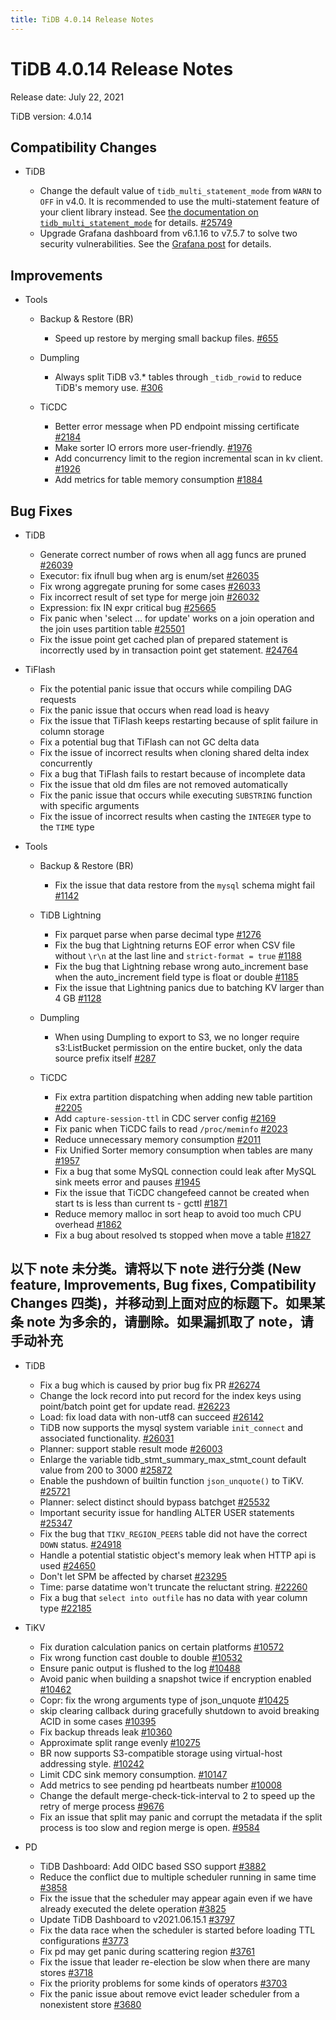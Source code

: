 ```yaml
---
title: TiDB 4.0.14 Release Notes
---
```


# TiDB 4.0.14 Release Notes

Release date: July 22, 2021

TiDB version: 4.0.14

## Compatibility Changes

+ TiDB

    - Change the default value of `tidb_multi_statement_mode` from `WARN` to `OFF` in v4.0. It is recommended to use the multi-statement feature of your client library instead. See [the documentation on `tidb_multi_statement_mode`](/system-variables.md#tidb_multi_statement_mode-new-in-v4011) for details. [#25749](https://github.com/pingcap/tidb/pull/25749)
    - Upgrade Grafana dashboard from v6.1.16 to v7.5.7 to solve two security vulnerabilities. See the [Grafana post](https://grafana.com/blog/2020/06/03/grafana-6.7.4-and-7.0.2-released-with-important-security-fix/) for details.

## Improvements

+ Tools

    + Backup & Restore (BR)

        - Speed up restore by merging small backup files. [#655](https://github.com/pingcap/br/pull/655)

    + Dumpling

        - Always split TiDB v3.* tables through `_tidb_rowid` to reduce TiDB's memory use. [#306](https://github.com/pingcap/dumpling/pull/306)

    + TiCDC

        - Better error message when PD endpoint missing certificate [#2184](https://github.com/pingcap/ticdc/pull/2184)
        - Make sorter IO errors more user-friendly. [#1976](https://github.com/pingcap/ticdc/pull/1976)
        - Add concurrency limit to the region incremental scan in kv client. [#1926](https://github.com/pingcap/ticdc/pull/1926)
        - Add metrics for table memory consumption [#1884](https://github.com/pingcap/ticdc/pull/1884)

## Bug Fixes

+ TiDB

    - Generate correct number of rows when all agg funcs are pruned [#26039](https://github.com/pingcap/tidb/pull/26039)
    - Executor: fix ifnull bug when arg is enum/set [#26035](https://github.com/pingcap/tidb/pull/26035)
    - Fix wrong aggregate pruning for some cases [#26033](https://github.com/pingcap/tidb/pull/26033)
    - Fix incorrect result of set type for merge join [#26032](https://github.com/pingcap/tidb/pull/26032)
    - Expression: fix IN expr critical bug [#25665](https://github.com/pingcap/tidb/pull/25665)
    - Fix panic when 'select ... for update' works on a join operation and the join uses partition table [#25501](https://github.com/pingcap/tidb/pull/25501)
    - Fix the issue point get cached plan of prepared statement is incorrectly used by in transaction point get statement. [#24764](https://github.com/pingcap/tidb/pull/24764)

+ TiFlash

    - Fix the potential panic issue that occurs while compiling DAG requests
    - Fix the panic issue that occurs when read load is heavy
    - Fix the issue that TiFlash keeps restarting because of split failure in column storage
    - Fix a potential bug that TiFlash can not GC delta data
    - Fix the issue of incorrect results when cloning shared delta index concurrently
    - Fix a bug that TiFlash fails to restart because of incomplete data
    - Fix the issue that old dm files are not removed automatically
    - Fix the panic issue that occurs while executing `SUBSTRING` function with specific arguments
    - Fix the issue of incorrect results when casting the `INTEGER` type to the `TIME` type

+ Tools

    + Backup & Restore (BR)

        - Fix the issue that data restore from the `mysql` schema might fail [#1142](https://github.com/pingcap/br/pull/1142)

    + TiDB Lightning

        - Fix parquet parse when parse decimal type [#1276](https://github.com/pingcap/br/pull/1276)
        - Fix the bug that Lightning returns EOF error when CSV file without `\r\n` at the last line and `strict-format = true` [#1188](https://github.com/pingcap/br/pull/1188)
        - Fix the bug that Lightning rebase wrong auto_increment base when the auto_increment field type is float or double [#1185](https://github.com/pingcap/br/pull/1185)
        - Fix the issue that Lightning panics due to batching KV larger than 4 GB [#1128](https://github.com/pingcap/br/pull/1128)

    + Dumpling

        - When using Dumpling to export to S3, we no longer require s3:ListBucket permission on the entire bucket, only the data source prefix itself [#287](https://github.com/pingcap/dumpling/pull/287)

    + TiCDC

        - Fix extra partition dispatching when adding new table partition [#2205](https://github.com/pingcap/ticdc/pull/2205)
        - Add `capture-session-ttl` in CDC server config [#2169](https://github.com/pingcap/ticdc/pull/2169)
        - Fix panic when TiCDC fails to read `/proc/meminfo` [#2023](https://github.com/pingcap/ticdc/pull/2023)
        - Reduce unnecessary memory consumption [#2011](https://github.com/pingcap/ticdc/pull/2011)
        - Fix Unified Sorter memory consumption when tables are many [#1957](https://github.com/pingcap/ticdc/pull/1957)
        - Fix a bug that some MySQL connection could leak after MySQL sink meets error and pauses [#1945](https://github.com/pingcap/ticdc/pull/1945)
        - Fix the issue that TiCDC changefeed cannot be created when start ts is less than current ts - gcttl [#1871](https://github.com/pingcap/ticdc/pull/1871)
        - Reduce memory malloc in sort heap to avoid too much CPU overhead [#1862](https://github.com/pingcap/ticdc/pull/1862)
        - Fix a bug about resolved ts stopped when move a table [#1827](https://github.com/pingcap/ticdc/pull/1827)

## 以下 note 未分类。请将以下 note 进行分类 (New feature, Improvements, Bug fixes, Compatibility Changes 四类)，并移动到上面对应的标题下。如果某条 note 为多余的，请删除。如果漏抓取了 note，请手动补充

+ TiDB

    - Fix a bug which is caused by prior bug fix PR [#26274](https://github.com/pingcap/tidb/pull/26274)
    - Change the lock record into put record for the index keys using point/batch point get for update read. [#26223](https://github.com/pingcap/tidb/pull/26223)
    - Load: fix load data with non-utf8 can succeed [#26142](https://github.com/pingcap/tidb/pull/26142)
    - TiDB now supports the mysql system variable `init_connect` and associated functionality. [#26031](https://github.com/pingcap/tidb/pull/26031)
    - Planner: support stable result mode [#26003](https://github.com/pingcap/tidb/pull/26003)
    - Enlarge the variable tidb_stmt_summary_max_stmt_count default value from 200 to 3000 [#25872](https://github.com/pingcap/tidb/pull/25872)
    - Enable the pushdown of builtin function `json_unquote()` to TiKV. [#25721](https://github.com/pingcap/tidb/pull/25721)
    - Planner: select distinct should bypass batchget [#25532](https://github.com/pingcap/tidb/pull/25532)
    - Important security issue for handling ALTER USER statements [#25347](https://github.com/pingcap/tidb/pull/25347)
    - Fix the bug that `TIKV_REGION_PEERS` table did not have the correct `DOWN` status. [#24918](https://github.com/pingcap/tidb/pull/24918)
    - Handle a potential statistic object's memory leak when HTTP api is used [#24650](https://github.com/pingcap/tidb/pull/24650)
    - Don't let SPM be affected by charset [#23295](https://github.com/pingcap/tidb/pull/23295)
    - Time: parse datatime won't truncate the reluctant string. [#22260](https://github.com/pingcap/tidb/pull/22260)
    - Fix a bug that `select into outfile` has no data with year column type [#22185](https://github.com/pingcap/tidb/pull/22185)

+ TiKV

    - Fix duration calculation panics on certain platforms [#10572](https://github.com/tikv/tikv/pull/10572)
    - Fix wrong function cast double to double [#10532](https://github.com/tikv/tikv/pull/10532)
    - Ensure panic output is flushed to the log [#10488](https://github.com/tikv/tikv/pull/10488)
    - Avoid panic when building a snapshot twice if encryption enabled [#10462](https://github.com/tikv/tikv/pull/10462)
    - Copr: fix the wrong arguments type of json_unquote [#10425](https://github.com/tikv/tikv/pull/10425)
    - skip clearing callback during gracefully shutdown to avoid breaking ACID in some cases [#10395](https://github.com/tikv/tikv/pull/10395)
    - Fix backup threads leak [#10360](https://github.com/tikv/tikv/pull/10360)
    - Approximate split range evenly [#10275](https://github.com/tikv/tikv/pull/10275)
    - BR now supports S3-compatible storage using virtual-host addressing style. [#10242](https://github.com/tikv/tikv/pull/10242)
    - Limit CDC sink memory consumption. [#10147](https://github.com/tikv/tikv/pull/10147)
    - Add metrics to see pending pd heartbeats number [#10008](https://github.com/tikv/tikv/pull/10008)
    - Change the default merge-check-tick-interval to 2 to speed up the retry of merge process [#9676](https://github.com/tikv/tikv/pull/9676)
    - Fix an issue that split may panic and corrupt the metadata if the split process is too slow and region merge is open. [#9584](https://github.com/tikv/tikv/pull/9584)

+ PD

    - TiDB Dashboard: Add OIDC based SSO support [#3882](https://github.com/pingcap/pd/pull/3882)
    - Reduce the conflict due to multiple scheduler running in same time [#3858](https://github.com/pingcap/pd/pull/3858)
    - Fix the issue that the scheduler may appear again even if we have already executed the delete operation [#3825](https://github.com/pingcap/pd/pull/3825)
    - Update TiDB Dashboard to v2021.06.15.1 [#3797](https://github.com/pingcap/pd/pull/3797)
    - Fix the data race when the scheduler is started before loading TTL configurations [#3773](https://github.com/pingcap/pd/pull/3773)
    - Fix pd may get panic during scattering region [#3761](https://github.com/pingcap/pd/pull/3761)
    - Fix the issue that leader re-election be slow when there are many stores [#3718](https://github.com/pingcap/pd/pull/3718)
    - Fix the priority problems for some kinds of operators [#3703](https://github.com/pingcap/pd/pull/3703)
    - Fix the panic issue about remove evict leader scheduler from a nonexistent store [#3680](https://github.com/pingcap/pd/pull/3680)
